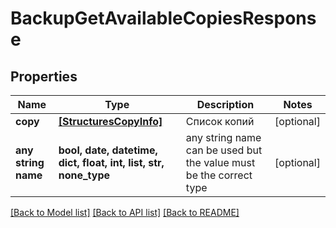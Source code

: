 # BackupGetAvailableCopiesResponse


## Properties
Name | Type | Description | Notes
------------ | ------------- | ------------- | -------------
**copy** | [**[StructuresCopyInfo]**](StructuresCopyInfo.md) | Список копий | [optional] 
**any string name** | **bool, date, datetime, dict, float, int, list, str, none_type** | any string name can be used but the value must be the correct type | [optional]

[[Back to Model list]](../README.md#documentation-for-models) [[Back to API list]](../README.md#documentation-for-api-endpoints) [[Back to README]](../README.md)


